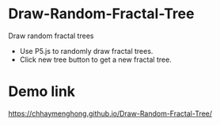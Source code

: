 # Draw-Random-Fractal-Tree
Draw random fractal trees

- Use P5.js to randomly draw fractal trees.
- Click new tree button to get a new fractal tree.

# Demo link
https://chhaymenghong.github.io/Draw-Random-Fractal-Tree/
